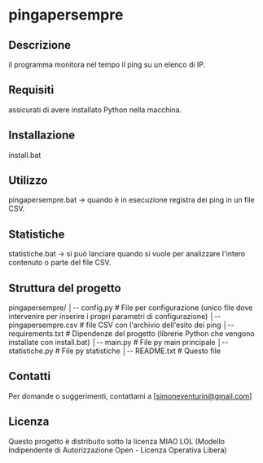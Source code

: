 # pingapersempre

## Descrizione
il programma monitora nel tempo il ping su un elenco di IP.

## Requisiti
assicurati di avere installato Python nella macchina.

## Installazione
install.bat

## Utilizzo
pingapersempre.bat -> quando è in esecuzione registra dei ping in un file CSV.

## Statistiche
statistiche.bat    -> si può lanciare quando si vuole per analizzare l'intero contenuto o parte del file CSV.

## Struttura del progetto

pingapersempre/
│-- config.py           # File per configurazione (unico file dove intervenire per inserire i propri parametri di configurazione)
│-- pingapersempre.csv  # file CSV con l'archivio dell'esito dei ping
│-- requirements.txt    # Dipendenze del progetto (librerie Python che vengono installate con install.bat)
│-- main.py             # File py main principale
│-- statistiche.py      # File py statistiche
│-- README.txt          # Questo file

## Contatti
Per domande o suggerimenti, contattami a [simoneventurin@gmail.com]

## Licenza
Questo progetto è distribuito sotto la licenza MIAO LOL
(Modello Indipendente di Autorizzazione Open - Licenza Operativa Libera)

